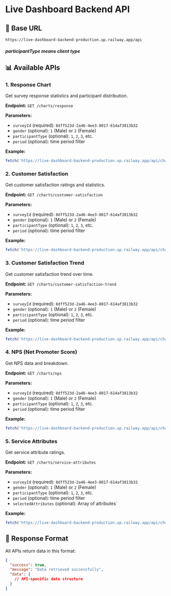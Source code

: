 # Live Dashboard Backend API

## 🚀 Base URL
```
https://live-dashboard-backend-production.up.railway.app/api
```
##### participantType means client type
## 📊 Available APIs

### 1. Response Chart
Get survey response statistics and participant distribution.

**Endpoint:** `GET /charts/response`

**Parameters:**
- `surveyId` (required): `8dff523d-2a46-4ee3-8017-614af3813b32`
- `gender` (optional): `1` (Male) or `2` (Female)
- `participantType` (optional): `1`, `2`, `3`, etc.
- `period` (optional): time period filter

**Example:**
```javascript
fetch('https://live-dashboard-backend-production.up.railway.app/api/charts/response?surveyId=8dff523d-2a46-4ee3-8017-614af3813b32&gender=1&participantType=2')
```

### 2. Customer Satisfaction
Get customer satisfaction ratings and statistics.

**Endpoint:** `GET /charts/customer-satisfaction`

**Parameters:**
- `surveyId` (required): `8dff523d-2a46-4ee3-8017-614af3813b32`
- `gender` (optional): `1` (Male) or `2` (Female)
- `participantType` (optional): `1`, `2`, `3`, etc.
- `period` (optional): time period filter

**Example:**
```javascript
fetch('https://live-dashboard-backend-production.up.railway.app/api/charts/customer-satisfaction?surveyId=8dff523d-2a46-4ee3-8017-614af3813b32&gender=2')
```

### 3. Customer Satisfaction Trend
Get customer satisfaction trend over time.

**Endpoint:** `GET /charts/customer-satisfaction-trend`

**Parameters:**
- `surveyId` (required): `8dff523d-2a46-4ee3-8017-614af3813b32`
- `gender` (optional): `1` (Male) or `2` (Female)
- `participantType` (optional): `1`, `2`, `3`, etc.
- `period` (optional): time period filter

**Example:**
```javascript
fetch('https://live-dashboard-backend-production.up.railway.app/api/charts/customer-satisfaction-trend?surveyId=8dff523d-2a46-4ee3-8017-614af3813b32&participantType=1')
```

### 4. NPS (Net Promoter Score)
Get NPS data and breakdown.

**Endpoint:** `GET /charts/nps`

**Parameters:**
- `surveyId` (required): `8dff523d-2a46-4ee3-8017-614af3813b32`
- `gender` (optional): `1` (Male) or `2` (Female)
- `participantType` (optional): `1`, `2`, `3`, etc.
- `period` (optional): time period filter

**Example:**
```javascript
fetch('https://live-dashboard-backend-production.up.railway.app/api/charts/nps?surveyId=8dff523d-2a46-4ee3-8017-614af3813b32&gender=1')
```

### 5. Service Attributes
Get service attribute ratings.

**Endpoint:** `GET /charts/service-attributes`

**Parameters:**
- `surveyId` (required): `8dff523d-2a46-4ee3-8017-614af3813b32`
- `gender` (optional): `1` (Male) or `2` (Female)
- `participantType` (optional): `1`, `2`, `3`, etc.
- `period` (optional): time period filter
- `selectedAttributes` (optional): Array of attributes`

**Example:**
```javascript
fetch('https://live-dashboard-backend-production.up.railway.app/api/charts/service-attributes?surveyId=8dff523d-2a46-4ee3-8017-614af3813b32')
```

## 📝 Response Format

All APIs return data in this format:

```json
{
  "success": true,
  "message": "Data retrieved successfully",
  "data": {
    // API-specific data structure
  }
}

